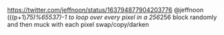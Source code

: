 https://twitter.com/jeffnoon/status/163794877904203776 @jeffnoon (((p+1)*75)%65537)-1 to loop over every pixel in a 256*256 block randomly and then muck with each pixel swap/copy/darken